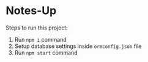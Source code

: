 # Notes-Up

Steps to run this project:

1. Run `npm i` command
2. Setup database settings inside `ormconfig.json` file
3. Run `npm start` command
